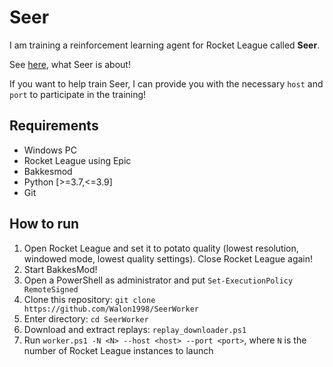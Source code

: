 # Seer

I am training a reinforcement learning agent for Rocket League called __Seer__.

See [here](https://nevillewalo.ch/assets/docs/MA_Neville_Walo_Seer_RLRL.pdf), what Seer is about!

If you want to help train Seer, I can provide you with the necessary `host` and `port` to participate in the training!

## Requirements

* Windows PC
* Rocket League using Epic
* Bakkesmod
* Python [>=3.7,<=3.9]
* Git

## How to run

1. Open Rocket League and set it to potato quality (lowest resolution, windowed mode, lowest quality settings). Close Rocket League again!
2. Start BakkesMod!
3. Open a PowerShell as administrator and put `Set-ExecutionPolicy RemoteSigned`
4. Clone this repository: `git clone  https://github.com/Walon1998/SeerWorker`
5. Enter directory: `cd SeerWorker`
6. Download and extract replays: `replay_downloader.ps1`
7. Run `worker.ps1 -N <N> --host <host> --port <port>`, where `N` is the number of Rocket League instances to launch
